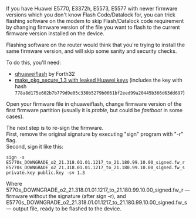 If you have Huawei E5770, E3372h, E5573, E5577 with newer firmware versions which you don't know Flash Code/Datalock for, you can trick flashing software on the modem to skip Flash/Datalock code requirement by changing firmware version of the file you want to flash to the current firmware version installed on the device.

Flashing software on the router would think that you're trying to install the same firmware version, and will skip some sanity and security checks.

To do this, you'll need:

*   [qhuaweiflash](https://github.com/forth32/qhuaweiflash) by Forth32
*   [make_pkg_secure_1.3 with leaked Huawei keys](https://4pda.ru/forum/index.php?s=&showtopic=744265&view=findpost&p=62139559) (includes the key with hash `778a8d175e602b7b779d9e05c330b5279b0661bf2eed99a20445b366d63dd697`)

Open your firmware file in qhuaweiflash, change firmware version of the first firmware partition (usually it is _ptable_, but could be _fastboot_ in some cases).

The next step is to re-sign the firmware.  
First, remove the original signature by executing "sign" program with "-r" flag.  
Second, sign it like this:

`sign -s E5770s_DOWNGRADE_o2_21.318.01.01.1217_to_21.180.99.10.00_signed.fw_r E5770s_DOWNGRADE_o2_21.318.01.01.1217_to_21.180.99.10.00_signed.fw_s private.key public.key -sv 1.3`

Where 5770s_DOWNGRADE_o2_21.318.01.01.1217_to_21.180.99.10.00_signed.fw_r — firmware without the signature (after sign -r), and  E5770s_DOWNGRADE_o2_21.318.01.01.1217_to_21.180.99.10.00_signed.fw_s — output file, ready to be flashed to the device.
